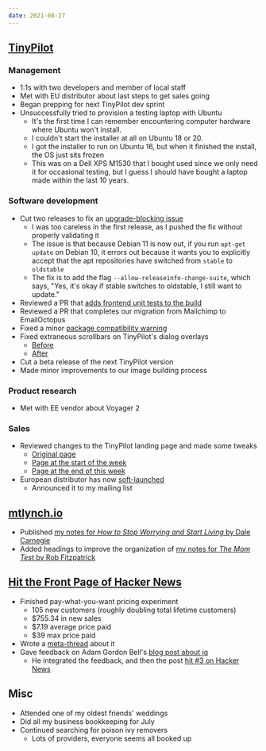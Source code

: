 ```yaml
---
date: 2021-08-27
---
```


## [TinyPilot](https://tinypilotkvm.com)

### Management

- 1:1s with two developers and member of local staff
- Met with EU distributor about last steps to get sales going
- Began prepping for next TinyPilot dev sprint
- Unsuccessfully tried to provision a testing laptop with Ubuntu
  - It's the first time I can remember encountering computer hardware where Ubuntu won't install.
  - I couldn't start the installer at all on Ubuntu 18 or 20.
  - I got the installer to run on Ubuntu 16, but when it finished the install, the OS just sits frozen
  - This was on a Dell XPS M1530 that I bought used since we only need it for occasional testing, but I guess I should have bought a laptop made within the last 10 years.

### Software development

- Cut two releases to fix an [upgrade-blocking issue](https://github.com/tiny-pilot/tinypilot/issues/764)
  - I was too careless in the first release, as I pushed the fix without properly validating it
  - The issue is that because Debian 11 is now out, if you run `apt-get update` on Debian 10, it errors out because it wants you to explicitly accept that the apt repositories have switched from `stable` to `oldstable`
  - The fix is to add the flag `--allow-releaseinfo-change-suite`, which says, "Yes, it's okay if stable switches to oldstable, I still want to update."
- Reviewed a PR that [adds frontend unit tests to the build](https://github.com/tiny-pilot/tinypilot/pull/772)
- Reviewed a PR that completes our migration from Mailchimp to EmailOctopus
- Fixed a minor [package compatibility warning](https://github.com/tiny-pilot/tinypilot/pull/774)
- Fixed extraneous scrollbars on TinyPilot's dialog overlays
  - [Before](84jj.webp)
  - [After](wzDk.webp)
- Cut a beta release of the next TinyPilot version
- Made minor improvements to our image building process

### Product research

- Met with EE vendor about Voyager 2

### Sales

- Reviewed changes to the TinyPilot landing page and made some tweaks
  - [Original page](E6PJ.webp)
  - [Page at the start of the week](pOhy.webp)
  - [Page at the end of this week](VuS9.webp)
- European distributor has now [soft-launched](https://www.kvm-ip.de/en)
  - Announced it to my mailing list

## [mtlynch.io](https://mtlynch.io)

- Published [my notes for _How to Stop Worrying and Start Living_ by Dale Carnegie](https://mtlynch.io/book-reports/stop-worrying-start-living/)
- Added headings to improve the organization of [my notes for _The Mom Test_ by Rob Fitzpatrick](https://mtlynch.io/book-reports/the-mom-test/)

## [Hit the Front Page of Hacker News](https://twitter.com/deliberatecoder/status/1431378865486802946)

- Finished pay-what-you-want pricing experiment
  - 105 new customers (roughly doubling total lifetime customers)
  - $755.34 in new sales
  - $7.19 average price paid
  - $39 max price paid
- Wrote a [meta-thread](https://twitter.com/deliberatecoder/status/1426559837475905542) about it
- Gave feedback on Adam Gordon Bell's [blog post about jq](https://earthly.dev/blog/jq-select/)
  - He integrated the feedback, and then the post [hit #3 on Hacker News](https://news.ycombinator.com/item?id=28297232)

## Misc

- Attended one of my oldest friends' weddings
- Did all my business bookkeeping for July
- Continued searching for poison ivy removers
  - Lots of providers, everyone seems all booked up
